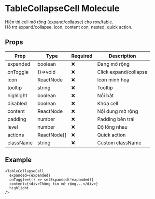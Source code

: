 # TableCollapseCell Molecule

Hiển thị cell mở rộng (expand/collapse) cho row/table.  
Hỗ trợ expand/collapse, icon, content con, nested, quick action.

## Props

| Prop      | Type        | Required | Description                |
|-----------|-------------|----------|----------------------------|
| expanded  | boolean     | ❌      | Đang mở rộng               |
| onToggle  | ()=>void    | ❌      | Click expand/collapse      |
| icon      | ReactNode   | ❌      | Icon minh hoạ              |
| tooltip   | string      | ❌      | Tooltip                    |
| highlight | boolean     | ❌      | Nổi bật                    |
| disabled  | boolean     | ❌      | Khóa cell                  |
| content   | ReactNode   | ❌      | Nội dung mở rộng           |
| padding   | number      | ❌      | Padding bên trái           |
| level     | number      | ❌      | Độ lồng nhau               |
| actions   | ReactNode[] | ❌      | Quick action               |
| className | string      | ❌      | Custom className           |

## Example

```tsx
<TableCollapseCell
  expanded={expanded}
  onToggle={() => setExpanded(!expanded)}
  content={<div>Thông tin mở rộng...</div>}
  highlight
/>
